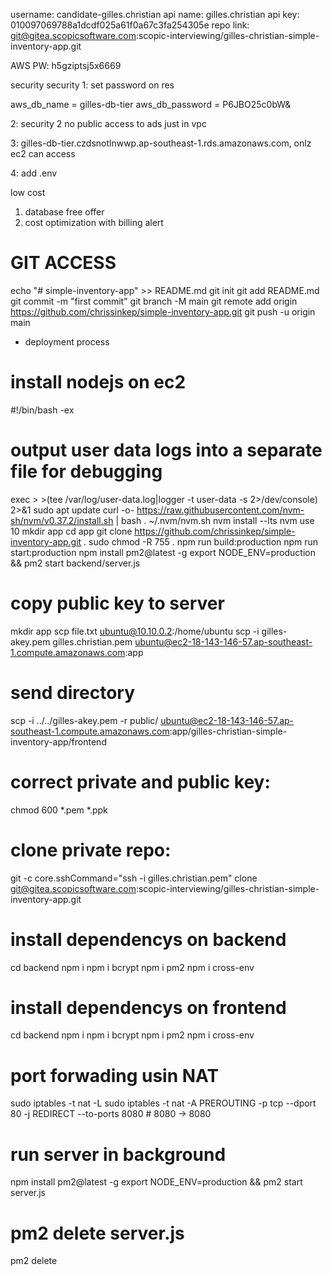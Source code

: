 username: candidate-gilles.christian
api name: gilles.christian
api key: 010097069788a1dcdf025a61f0a67c3fa254305e
repo link: git@gitea.scopicsoftware.com:scopic-interviewing/gilles-christian-simple-inventory-app.git

AWS PW: h5gziptsj5x6669

security
security 1: set password on res

aws_db_name = gilles-db-tier
aws_db_password = P6JBO25c0bW&

2: security 2 no public access to ads just in vpc

3: gilles-db-tier.czdsnotlnwwp.ap-southeast-1.rds.amazonaws.com, onlz ec2 can access

4: add .env


low cost
1. database free offer
2. cost optimization with billing alert


# GIT ACCESS
echo "# simple-inventory-app" >> README.md
git init
git add README.md
git commit -m "first commit"
git branch -M main
git remote add origin https://github.com/chrissinkep/simple-inventory-app.git
git push -u origin main
- deployment process


# install nodejs on ec2
#!/bin/bash -ex
# output user data logs into a separate file for debugging
exec > >(tee /var/log/user-data.log|logger -t user-data -s 2>/dev/console) 2>&1
sudo apt update
curl -o- https://raw.githubusercontent.com/nvm-sh/nvm/v0.37.2/install.sh | bash
. ~/.nvm/nvm.sh
nvm install --lts
nvm use 10
mkdir app
cd app
git clone https://github.com/chrissinkep/simple-inventory-app.git .
sudo chmod -R 755 .
npm run build:production
npm run start:production
npm install pm2@latest -g
export NODE_ENV=production && pm2 start backend/server.js


# copy public key to server
mkdir app
scp file.txt ubuntu@10.10.0.2:/home/ubuntu
scp -i gilles-akey.pem gilles.christian.pem ubuntu@ec2-18-143-146-57.ap-southeast-1.compute.amazonaws.com:app
# send directory
scp -i ../../gilles-akey.pem -r public/ ubuntu@ec2-18-143-146-57.ap-southeast-1.compute.amazonaws.com:app/gilles-christian-simple-inventory-app/frontend


# correct private and public key:  
chmod 600 *.pem *.ppk

# clone private repo: 
git -c core.sshCommand="ssh -i gilles.christian.pem" clone git@gitea.scopicsoftware.com:scopic-interviewing/gilles-christian-simple-inventory-app.git


# install dependencys on backend
cd backend
npm i
npm i bcrypt
npm i pm2
npm i cross-env

# install dependencys on frontend
cd backend
npm i
npm i bcrypt
npm i pm2 
npm i cross-env


# port forwading usin NAT
sudo iptables -t nat -L
sudo iptables -t nat -A PREROUTING -p tcp --dport 80 -j REDIRECT --to-ports 8080 # 8080 -> 8080

# run server in background
npm install pm2@latest -g
export NODE_ENV=production && pm2 start server.js
# pm2 delete server.js
pm2 delete <daemon id>




